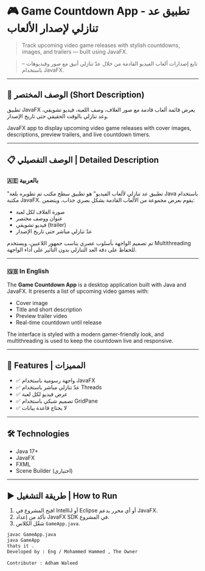 # 🎮 Game Countdown App - تطبيق عد تنازلي لإصدار الألعاب

> Track upcoming video game releases with stylish countdowns, images, and trailers — built using JavaFX.

> تابع إصدارات ألعاب الفيديو القادمة من خلال عدّ تنازلي أنيق مع صور وفيديوهات – باستخدام JavaFX.

---

## 📌 الوصف المختصر (Short Description)

تطبيق JavaFX يعرض قائمة ألعاب قادمة مع صور الغلاف، وصف اللعبة، فيديو تشويقي، وعد تنازلي بالوقت الحقيقي حتى تاريخ الإصدار.

JavaFX app to display upcoming video game releases with cover images, descriptions, preview trailers, and live countdown timers.

---

## 📋 الوصف التفصيلي | Detailed Description

### 🇦🇪 بالعربية

"تطبيق عد تنازلي لألعاب الفيديو" هو تطبيق سطح مكتب تم تطويره بلغة Java باستخدام مكتبة JavaFX. يقوم بعرض مجموعة من الألعاب القادمة بشكل بصري جذاب، ويتضمن:
- صورة الغلاف لكل لعبة
- عنوان ووصف مختصر
- فيديو تشويقي (trailer)
- عدّ تنازلي مباشر حتى تاريخ الإصدار

تم تصميم الواجهة بأسلوب عصري يناسب جمهور اللاعبين، ويستخدم Multithreading للحفاظ على دقة العد التنازلي بدون التأثير على أداء الواجهة.

---

### 🇬🇧 In English

The **Game Countdown App** is a desktop application built with Java and JavaFX. It presents a list of upcoming video games with:
- Cover image
- Title and short description
- Preview trailer video
- Real-time countdown until release

The interface is styled with a modern gamer-friendly look, and multithreading is used to keep the countdown live and responsive.

---

## 🚀 Features | المميزات

- ✅ واجهة رسومية باستخدام JavaFX
- ✅ عدّ تنازلي مباشر باستخدام Threads
- ✅ عرض فيديو لكل لعبة
- ✅ تصميم شبكي باستخدام GridPane
- ✅ لا يحتاج قاعدة بيانات

---

## 🛠️ Technologies

- Java 17+
- JavaFX
- FXML
- Scene Builder (اختياري)

---

## ▶️ طريقة التشغيل | How to Run

1. افتح المشروع في IntelliJ أو Eclipse أو أي محرر يدعم JavaFX.
2. تأكد من إعداد JavaFX SDK في المشروع.
3. شغّل الكلاس `GameApp.java`.

```bash
javac GameApp.java
java GameApp
thats it .
Developed by : Eng / Mohammed Hammed , The Owner
 
Contributer : Adham Waleed

